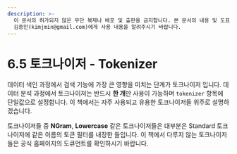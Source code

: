 ```yaml
---
description: >-
  이 문서의 허가되지 않은 무단 복제나 배포 및 출판을 금지합니다. 본 문서의 내용 및 도표 등을 인용하고자 하는 경우 출처를 명시하고
  김종민(kimjmin@gmail.com)에게 사용 내용을 알려주시기 바랍니다.
---
```


# 6.5 토크나이저 - Tokenizer

  데이터 색인 과정에서 검색 기능에 가장 큰 영향을 미치는 단계가 토크나이저 입니다. 데이터 분석 과정에서 토크나이저는 반드시 **한 개**만 사용이 가능하며 `tokenizer` 항목에 단일값으로 설정합니다. 이 책에서는 자주 사용되고 유용한 토크나이저들 위주로 설명하겠습니다.

  토크나이저들 중 **NGram**, **Lowercase** 같은 토크나이저들은 대부분은 Standard 토크나이저에 같은 이름의 토큰 필터를 내장한 들입니다. 이 책에서 다루지 않는 토크나이저들은 공식 홈페이지의 도큐먼트를 확인하시기 바랍니다.

